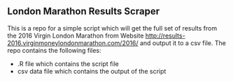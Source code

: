 ## London Marathon Results Scraper

This is a repo for a simple script which will get the full set of results from the
2016 Virgin London Marathon from Website http://results-2016.virginmoneylondonmarathon.com/2016/
and output it to a csv file.
The repo contains the following files:

* .R file which contains the script file
* csv data file which contains the output of the script 

